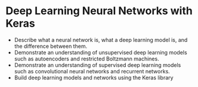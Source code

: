 # Deep Learning Neural Networks with Keras

- Describe what a neural network is, what a deep learning model is, and the difference between them.
- Demonstrate an understanding of unsupervised deep learning models such as autoencoders and restricted Boltzmann machines.
- Demonstrate an understanding of supervised deep learning models such as convolutional neural networks and recurrent networks.
- Build deep learning models and networks using the Keras library
